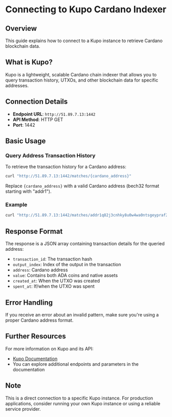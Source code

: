 # Connecting to Kupo Cardano Indexer

## Overview
This guide explains how to connect to a Kupo instance to retrieve Cardano blockchain data.

## What is Kupo?
Kupo is a lightweight, scalable Cardano chain indexer that allows you to query transaction history, UTXOs, and other blockchain data for specific addresses.

## Connection Details
- **Endpoint URL**: `http://51.89.7.13:1442`
- **API Method**: HTTP GET
- **Port**: 1442

## Basic Usage

### Query Address Transaction History
To retrieve the transaction history for a Cardano address:

```bash
curl "http://51.89.7.13:1442/matches/{cardano_address}"
```

Replace `{cardano_address}` with a valid Cardano address (bech32 format starting with "addr1").

### Example
```bash
curl "http://51.89.7.13:1442/matches/addr1q82j3cnhky8u0w4wa0ntsgeypraf24jxz5qr6wgwcy97u7t8pvpwk4ker5z2lmfsjlvx0y2tex68ahdwql9xkm9urxks9n2nl8"
```

## Response Format
The response is a JSON array containing transaction details for the queried address:
- `transaction_id`: The transaction hash
- `output_index`: Index of the output in the transaction
- `address`: Cardano address
- `value`: Contains both ADA coins and native assets
- `created_at`: When the UTXO was created
- `spent_at`: If/when the UTXO was spent

## Error Handling
If you receive an error about an invalid pattern, make sure you're using a proper Cardano address format.

## Further Resources
For more information on Kupo and its API:
- [Kupo Documentation](https://cardanosolutions.github.io/kupo)
- You can explore additional endpoints and parameters in the documentation

## Note
This is a direct connection to a specific Kupo instance. For production applications, consider running your own Kupo instance or using a reliable service provider. 
